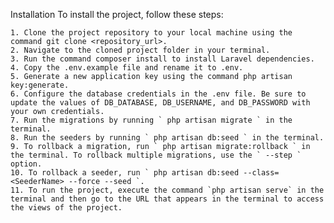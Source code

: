 Installation
To install the project, follow these steps:

    1. Clone the project repository to your local machine using the command git clone <repository_url>.
    2. Navigate to the cloned project folder in your terminal.
    3. Run the command composer install to install Laravel dependencies.
    4. Copy the .env.example file and rename it to .env.
    5. Generate a new application key using the command php artisan key:generate.
    6. Configure the database credentials in the .env file. Be sure to update the values of DB_DATABASE, DB_USERNAME, and DB_PASSWORD with your own credentials.
    7. Run the migrations by running ` php artisan migrate ` in the terminal.
    8. Run the seeders by running ` php artisan db:seed ` in the terminal.
    9. To rollback a migration, run ` php artisan migrate:rollback ` in the terminal. To rollback multiple migrations, use the ` --step ` option.
    10. To rollback a seeder, run ` php artisan db:seed --class=<SeederName> --force --seed `.
    11. To run the project, execute the command `php artisan serve` in the terminal and then go to the URL that appears in the terminal to access the views of the project.
